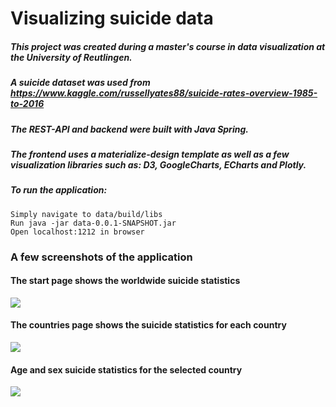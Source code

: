 # Visualizing suicide data


##### This project was created during a master's course in data visualization at the University of Reutlingen.

##### A suicide dataset was used from https://www.kaggle.com/russellyates88/suicide-rates-overview-1985-to-2016

##### The REST-API and backend were built with Java Spring.

##### The frontend uses a materialize-design template as well as a few visualization libraries such as: D3, GoogleCharts, ECharts and Plotly.

##### To run the application:

```Simply navigate to data/build/libs``` <br />
```Run java -jar data-0.0.1-SNAPSHOT.jar``` <br />
```Open localhost:1212 in browser```


### A few screenshots of the application <br />

#### The start page shows the worldwide suicide statistics <br />

<img src="https://github.com/Yoan-D/visualizing-suicide-data/blob/master/data/screenshots/First_Page.gif"/><br />

#### The countries page shows the suicide statistics for each country <br />

<img src="https://github.com/Yoan-D/visualizing-suicide-data/blob/master/data/screenshots/Second_Page_Part1.gif" /><br />

#### Age and sex suicide statistics for the selected country <br />
<img src="https://github.com/Yoan-D/visualizing-suicide-data/blob/master/data/screenshots/Second_Page_Part2.gif" />

